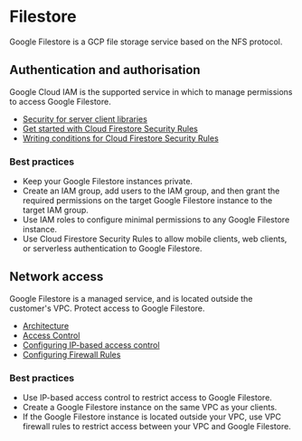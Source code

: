 # Filestore

Google Filestore is a GCP file storage service based on the NFS protocol.

## Authentication and authorisation

Google Cloud IAM is the supported service in which to manage permissions to access Google Filestore.

* [Security for server client libraries](https://cloud.google.com/firestore/docs/security/iam)
* [Get started with Cloud Firestore Security Rules](https://firebase.google.com/docs/firestore/security/get-started)
* [Writing conditions for Cloud Firestore Security Rules](https://firebase.google.com/docs/firestore/security/rules-conditions)

### Best practices

* Keep your Google Filestore instances private.
* Create an IAM group, add users to the IAM group, and then grant the required permissions on the target Google Filestore instance to the target IAM group.
* Use IAM roles to configure minimal permissions to any Google Filestore instance.
* Use Cloud Firestore Security Rules to allow mobile clients, web clients, or serverless authentication to Google Filestore.

## Network access

Google Filestore is a managed service, and is located outside the customer's VPC. Protect access to Google Filestore.

* [Architecture](https://cloud.google.com/filestore/docs/architecture)
* [Access Control](https://cloud.google.com/filestore/docs/access-control)
* [Configuring IP-based access control](https://cloud.google.com/filestore/docs/creating-instances#configuring_ip-based_access_control)
* [Configuring Firewall Rules](https://cloud.google.com/filestore/docs/configuring-firewall)

### Best practices

* Use IP-based access control to restrict access to Google Filestore.
* Create a Google Filestore instance on the same VPC as your clients.
* If the Google Filestore instance is located outside your VPC, use VPC firewall rules to restrict access between your VPC and Google Filestore.
